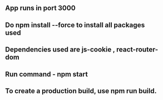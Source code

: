 ## App runs in port 3000
## Do npm install --force to install all packages used
## Dependencies used are js-cookie , react-router-dom
## Run command - npm start
## To create a production build, use npm run build.